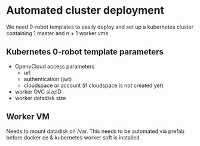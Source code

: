 # Automated cluster deployment

We need 0-robot templates to easily deploy and set up a kubernetes cluster containing 1 master and n + 1 worker vms

## Kubernetes 0-robot template parameters
- OpenvCloud access parameters
  - url
  - authentication (jwt)
  - cloudspace or account (if cloudspace is not created yet)
- worker OVC sizeID
- worker datadisk size

## Worker VM
Needs to mount datadisk on /var. This needs to be automated via prefab before docker ce & kubernetes worker soft is installed.